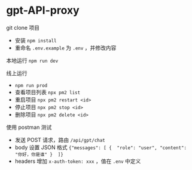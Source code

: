 # gpt-API-proxy

git clone 项目

- 安装 `npm install`
- 重命名 `.env.example` 为 `.env` ，并修改内容

本地运行 `npm run dev`

线上运行

- `npm run prod`
- 查看项目列表 `npx pm2 list`
- 重启项目 `npx pm2 restart <id>`
- 停止项目 `npx pm2 stop <id>`
- 删除项目 `npx pm2 delete <id>`

使用 postman 测试

- 发送 POST 请求，路由 `/api/gpt/chat`
- body 设置 JSON 格式 `{"messages": [ {  "role": "user", "content": "你好，你是谁" }  ]}`
- headers 增加 `x-auth-token: xxx` ，值在 `.env` 中定义
